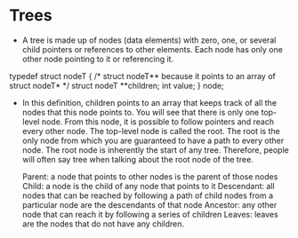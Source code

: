 # Trees

- A tree is made up of nodes (data elements) with zero, one, or several child pointers or references to other
  elements. Each node has only one other node pointing to it or referencing it. 

typedef struct nodeT {
  /* struct nodeT** because it points to an array of struct nodeT* */
  struct nodeT **children;
  int value;
} node;

- In this definition, children points to an array that keeps track of all the nodes that this node points to.
  You will see that there is only one top-level node. From this node, it is possible to follow pointers and
  reach every other node. The top-level node is called the root. The root is the only node from which you are
  guaranteed to have a path to every other node. The root node is inherently the start of any tree. Therefore,
  people will often say tree when talking about the root node of the tree.

  Parent: a node that points to other nodes is the parent of those nodes
  Child: a node is the child of any node that points to it
  Descendant: all nodes that can be reached by following a path of child nodes from a particular node are the descendants of that node
  Ancestor: any other node that can reach it by following a series of children
  Leaves: leaves are the nodes that do not have any children.

